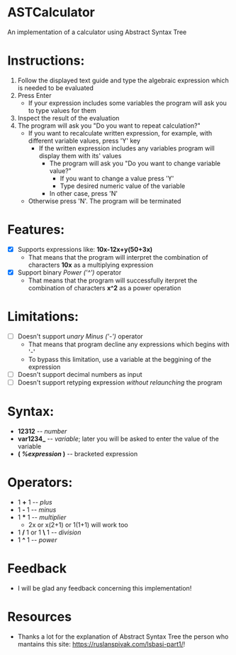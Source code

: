 # ASTCalculator
An implementation of a calculator using Abstract Syntax Tree

# Instructions:
1. Follow the displayed text guide and type the algebraic expression which is needed to be evaluated
2. Press Enter
   - If your expression includes some variables the program will ask you to type values for them
3. Inspect the result of the evaluation
4. The program will ask you "Do you want to repeat calculation?"
   - If you want to recalculate written expression, for example, with different variable values, press 'Y' key
     - If the written expression includes any variables program will display them with its' values
       - The program will ask you "Do you want to change variable value?"
         - If you want to change a value press 'Y'
         - Type desired numeric value of the variable
       - In other case, press 'N'
   - Otherwise press 'N'. The program will be terminated

# Features:
- [X] Supports expressions like: __10x-12x+y(50+3x)__
  - That means that the program will interpret the combination of characters __10x__ as a multiplying expression
- [X] Support binary _Power ('^')_ operator
  - That means that the program will successfully iterpret the combination of characters __x^2__ as a power operation

# Limitations:
- [ ] Doesn't support _unary Minus ('-')_ operator
  - That means that program decline any expressions which begins with '-'
   - To bypass this limitation, use a variable at the beggining of the expression
- [ ] Doesn't support decimal numbers as input
- [ ] Doesn't support retyping expression *without relaunching* the program

# Syntax:
- **12312** -- *number*
- **var1234_** -- *variable*; later you will be asked to enter the value of the variable
- **( *%expression* )** -- bracketed expression
# Operators:
- 1 **+** 1 -- *plus*
- 1 **-** 1 -- *minus*
- 1 __*__ 1 -- *multiplier*
   - 2x or x(2+1) or 1(1+1) will work too 
- 1 **/** 1 or 1 **\\** 1 -- *division*
- 1 **^** 1 -- *power*

# Feedback
- I will be glad any feedback concerning this implementation!

# Resources
- Thanks a lot for the explanation of Abstract Syntax Tree the person who mantains this site: https://ruslanspivak.com/lsbasi-part1/!
